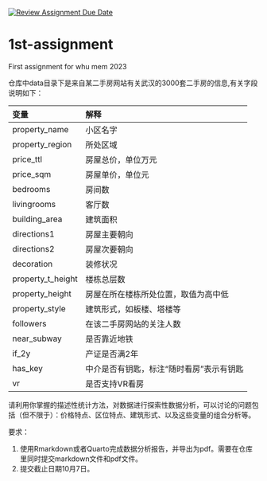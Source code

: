 [![Review Assignment Due Date](https://classroom.github.com/assets/deadline-readme-button-24ddc0f5d75046c5622901739e7c5dd533143b0c8e959d652212380cedb1ea36.svg)](https://classroom.github.com/a/IbQB2E3N)
# 1st-assignment
First assignment for whu mem 2023

仓库中data目录下是来自某二手房网站有关武汉的3000套二手房的信息,有关字段说明如下：

|变量|解释|
|:--|:--|
|property_name|小区名字|
|property_region|所处区域|
|price_ttl|房屋总价，单位万元|
|price_sqm|房屋单价，单位元|
|bedrooms|房间数|
|livingrooms|客厅数|
|building_area|建筑面积|
|directions1|房屋主要朝向|
|directions2|房屋次要朝向|
|decoration|装修状况|
|property_t_height|楼栋总层数|
|property_height|房屋在所在楼栋所处位置，取值为高中低|
|property_style|建筑形式，如板楼、塔楼等|
|followers|在该二手房网站的关注人数|
|near_subway|是否靠近地铁|
|if_2y|产证是否满2年|
|has_key|中介是否有钥匙，标注“随时看房”表示有钥匙|
|vr|是否支持VR看房|

请利用你掌握的描述性统计方法，对数据进行探索性数据分析，可以讨论的问题包括（但不限于）：价格特点、区位特点、建筑形式、以及这些变量的组合分析等。

要求：
1. 使用Rmarkdown或者Quarto完成数据分析报告，并导出为pdf。需要在仓库里同时提交markdown文件和pdf文件。
2. 提交截止日期10月7日。

